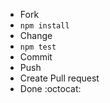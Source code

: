 - Fork
- `npm install`
- Change
- `npm test`
- Commit
- Push
- Create Pull request
- Done :octocat:
